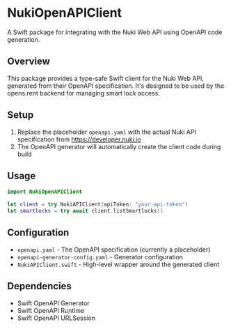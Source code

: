 # NukiOpenAPIClient

A Swift package for integrating with the Nuki Web API using OpenAPI code generation.

## Overview

This package provides a type-safe Swift client for the Nuki Web API, generated from their OpenAPI specification. It's designed to be used by the opens.rent backend for managing smart lock access.

## Setup

1. Replace the placeholder `openapi.yaml` with the actual Nuki API specification from https://developer.nuki.io
2. The OpenAPI generator will automatically create the client code during build

## Usage

```swift
import NukiOpenAPIClient

let client = try NukiAPIClient(apiToken: "your-api-token")
let smartlocks = try await client.listSmartlocks()
```

## Configuration

- `openapi.yaml` - The OpenAPI specification (currently a placeholder)
- `openapi-generator-config.yaml` - Generator configuration
- `NukiAPIClient.swift` - High-level wrapper around the generated client

## Dependencies

- Swift OpenAPI Generator
- Swift OpenAPI Runtime
- Swift OpenAPI URLSession